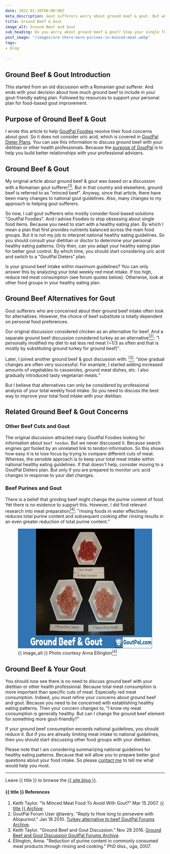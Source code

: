 ```yaml
---
date: 2022-01-30T00:00:00Z
meta_description: Gout sufferers worry about ground beef & gout. But what about the rest of your diet? See how to resolve your gouty beefy concerns.
title: Ground Beef & Gout
image_alt: Ground Beef and Gout
sub_heading: Do you worry about ground beef & gout? Stop your single food concerns. Start eating beef in gout-friendly eating habits.
post_image: "/images/are-there-more-purines-in-minced-meat.webp"
tags:
- blog

---
```


<h2 id="intro">Ground Beef & Gout Introduction</h2>

This started from an old discussion with a Romanian gout sufferer. And ends with your decision about how much ground beef to include in your gout-friendly eating plan. Followed by resources to support your personal plan for food-based gout improvement.

<h2 id="intent">Purpose of Ground Beef & Gout</h2>

I wrote this article to help <a href="/9569/goutpal-plan-for-gout-foodies/">GoutPal Foodies</a> resolve their food concerns about gout. So it does not consider uric acid, which is covered in <a href="/9601/goutpal-plan-for-gout-dieters/">GoutPal Dieter Plans</a>. You can use this information to discuss ground beef with your dietitian or other health professionals. Because the <a href="/blog/purpose-of-goutpal-com/">purpose of GoutPal</a> is to help you build better relationships with your professional advisers.

<h2 id="gout">Ground Beef & Gout</h2>

My original article about ground beef & gout was based on a discussion with a Romanian gout sufferer<a href="#ref1"><sup>[1]</sup></a>. But in that country and elsewhere, ground beef is referred to as "minced beef". Anyway, since that article, there have been many changes to national gout guidelines. Also, many changes to my approach to helping gout sufferers.

So now, I call gout sufferers who mostly consider food-based solutions "GoutPal Foodies". And I advise Foodies to stop obsessing about single food items. Because you need to start with a healthy eating plan. By which I mean a plan that first provides nutrients balanced across the main food groups. But it is not my job to interpret national healthy eating guidelines. So you should consult your dietitian or doctor to determine your personal healthy eating patterns. Only then, can you adapt your healthy eating plan for better gout control. By which time, you should start considering uric acid and switch to a "GoutPal Dieters" plan.

Is your ground beef intake within maximum guidelines? You can only answer this by analyzing your total weekly red meat intake. If too high, reduce red meat consumption (see forum quotes below). Otherwise, look at other food groups in your healthy eating plan.

<h2 id="alternative">Ground Beef Alternatives for Gout</h2>

Gout sufferers who are concerned about their ground beef intake often look for alternatives. However, the choice of beef substitute is totally dependent on personal food preferences.

Our original discussion considered chicken as an alternative for beef. And a separate ground beef discussion considered turkey as an alternative<a href="#ref2"><sup>[2]</sup></a>: <q cite="/gout-pal-forum/please-help-my-gout/how-long-to-presevere-with-allopurinol/#post-3783">I personally modified my diet to eat less red meat (~1/3 as often and that is mostly by substituting ground turkey for ground beef)</q>. 

Later, I joined another ground beef & gout discussion with: <a href="#ref3"><sup>[3]</sup></a>: <q cite="https://goutpal.net/forums/topic/can-i-ever-have-beef-again/#post-2282">slow gradual changes are often very successful. For example, I started adding increased amounts of vegetables to casseroles, ground meat dishes, etc. I also gradually introduced tasty vegetarian meals.</q>

But I believe that alternatives can only be considered by professional analysis of your total weekly food intake. So you need to discuss the best way to improve your total food intake with your dietitian.

<h2 id="concerns">Related Ground Beef & Gout Concerns</h2>

<h3 id="cuts">Other Beef Cuts and Gout</h3>

The original discussion attracted many GoutPal Foodies looking for information about `beef tendon`. But we never discussed it. Because search engines got fooled by an unrelated link to tendon information. So this shows how easy it is to lose focus by trying to compare different cuts of meat. Whereas, the sensible approach is to keep your total meat intake within national healthy eating guidelines. If that doesn't help, consider moving to a GoutPal Dieters plan. But only if you are prepared to monitor uric acid changes in response to your diet changes.

<h3 id="purine">Beef Purines and Gout</h3>

There is a belief that grinding beef might change the purine content of food. Yet there is no evidence to support this. However, I did find relevant research into meat preparation<a href="#ref4"><sup>[4]</sup></a>: <q cite="https://getd.libs.uga.edu/pdfs/ellington_anna_k_200708_ms.pdf">rinsing foods in water effectively reduces total purine content and subsequent cooking after rinsing results in an even greater reduction of total purine content.</q>

<figure id="image" class="inner">
<img src="/images/are-there-more-purines-in-minced-meat.webp" alt="{{ image_alt }}"  width="610" height="377">
  <figcaption>{{ image_alt }} Photo courtesy Anna Ellington<a href="#ref4"><sup>[4]</sup></a></figcaption>
</figure>

<h2 id="next">Ground Beef & Your Gout</h2>

You should now see there is no need to discuss ground beef with your dietitian or other health professional. Because total meat consumption is more important than specific cuts of meat. Especially red meat consumption. Indeed, you must refine your concerns about ground beef and gout. Because you need to be concerned with establishing healthy eating patterns. Then your concern changes to, "I know my meat consumption is generally healthy. But can I change the ground beef element for something more gout-friendly?"

If your ground beef consumption exceeds national guidelines, you should reduce it. But if you are already limiting meat intake to national guidelines, then you should start discussing other food groups with your dietitian.

Please note that I am considering summarizing national guidelines for healthy eating patterns. Because that will allow you to prepare better gout questions about your food intake. So please <a href="/blog/contact-keith-taylor-at-goutpal/">contact me</a> to tell me what would help you most.

***

Leave {{ title }} to browse the <a href="/blog">{{ site.blog }}</a>.

<h4 id="refs">{{ title }} References</h4>
<ol>
	<li id="ref1">Keith Taylor. "Is Minced Meat Food To Avoid With Gout?" Mar 15 2007. <a href="https://web.archive.org/web/20070317223844/gout-pal.com/food-to-avoid-with-gout/2007/03/">{{ title }} Archive</a>.</li>
	<li id="ref2">GoutPal Forum User @tavery. "Reply to How long to persevere with Allopurinol." Jan 18 2010. <a href="https://web.archive.org/web/20150907133232/http://www.gout-pal.com/gout-pal-forum/please-help-my-gout/how-long-to-presevere-with-allopurinol/#post-3783">Turkey alternative to beef GoutPal Forums Archive</a>.</li>
	<li id="ref3">Keith Taylor. "Ground Beef and Gout Discussion." Nov 28 2016. <a href="https://web.archive.org/web/20201202224718/https://goutpal.net/forums/topic/can-i-ever-have-beef-again/#post-2282">Ground Beef and Gout Discussion GoutPal Forums Archive</a>.</li>
	<li id="ref4">Ellington, Anna. "Reduction of purine content in commonly consumed meat products through rinsing and cooking." PhD diss., uga, 2007.</li>
</ol>
